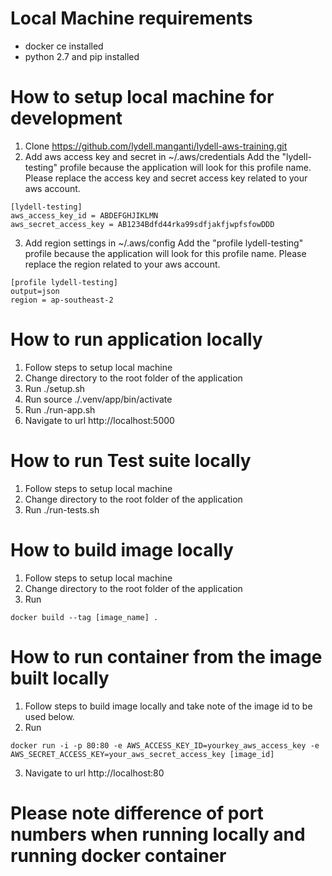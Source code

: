 # Local Machine requirements
- docker ce installed
- python 2.7 and pip installed

# How to setup local machine for development
1. Clone https://github.com/lydell.manganti/lydell-aws-training.git
2. Add aws access key and secret in ~/.aws/credentials
Add the "lydell-testing" profile because the application will look for this profile name.
Please replace the access key and secret access key related to your aws account.
```
[lydell-testing]
aws_access_key_id = ABDEFGHJIKLMN
aws_secret_access_key = AB1234Bdfd44rka99sdfjakfjwpfsfowDDD
``` 
3. Add region settings in ~/.aws/config
Add the "profile lydell-testing" profile because the application will look for this profile name.
Please replace the region related to your aws account.
```
[profile lydell-testing]
output=json
region = ap-southeast-2
```

# How to run application locally
1. Follow steps to setup local machine
2. Change directory to the root folder of the application
3. Run ./setup.sh
4. Run source ./.venv/app/bin/activate
5. Run ./run-app.sh
6. Navigate to url http://localhost:5000

# How to run Test suite locally
1. Follow steps to setup local machine
2. Change directory to the root folder of the application
3. Run ./run-tests.sh

# How to build image locally
1. Follow steps to setup local machine
2. Change directory to the root folder of the application
3. Run
```
docker build --tag [image_name] .
```

# How to run container from the image built locally
1. Follow steps to build image locally and take note of the image id to be used below.
2. Run
```
docker run -i -p 80:80 -e AWS_ACCESS_KEY_ID=yourkey_aws_access_key -e AWS_SECRET_ACCESS_KEY=your_aws_secret_access_key [image_id]
```
3. Navigate to url http://localhost:80


Please note difference of port numbers when running locally and running docker container
========================================================================================
